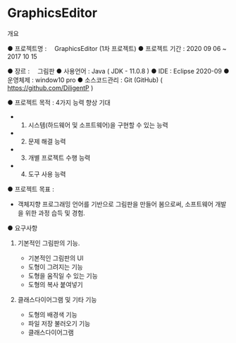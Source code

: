 # GraphicsEditor
개요

● 프로젝트명 :　		GraphicsEditor (1차 프로젝트)
● 프로젝트 기간 :		2020 09 06 ~ 2017 10 15

● 장르 :　			그림판
● 사용언어 :		Java ( JDK - 11.0.8 )
● IDE :			Eclipse 2020-09
● 운영체제 : 		window10 pro
● 소스코드관리 : 		Git (GitHub) ( https://github.com/DiligentP )

● 프로젝트 목적 :	4가지 능력 향상 기대 
  - 1. 시스템(하드웨어 및 소프트웨어)을 구현할 수 있는 능력
  - 2. 문제 해결 능력
  - 3. 개별 프로젝트 수행 능력
  - 4. 도구 사용 능력

● 프로젝트 목표 :	
  - 객체지향 프로그래밍 언어를 기반으로 그림판을 만들어 봄으로써, 소프트웨어      개발을 위한 과정 습득 및 경험.

● 요구사항
1. 기본적인 그림판의 기능.
	- 기본적인 그림판의 UI
	- 도형이 그려지는 기능
	- 도형을 움직일 수 있는 기능
	- 도형의 복사 붙여넣기

2. 클래스다이어그램 및 기타 기능
	- 도형의 배경색 기능
	- 파일 저장 불러오기 기능
	- 클래스다이어그램
